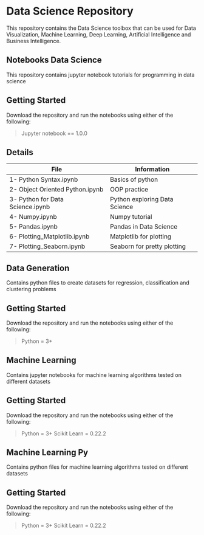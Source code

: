 # Data Science Repository
This repository contains the Data Science toolbox that can be used for Data Visualization, Machine Learning, Deep Learning, Artificial Intelligence and Business Intelligence. 

## Notebooks Data Science 
This repository contains jupyter notebook tutorials for programming in data science
## Getting Started
Download the repository and run the notebooks using either of the following:
> Jupyter notebook == 1.0.0
>
## Details
| File | Information |
|-------|------------|
| 1- Python Syntax.ipynb  | Basics of python  | 
| 2- Object Oriented Python.ipynb  | OOP practice  | 
| 3- Python for Data Science.ipynb  | Python exploring Data Science  | 
| 4- Numpy.ipynb  | Numpy tutorial  | 
| 5- Pandas.ipynb  | Pandas in Data Science  | 
| 6- Plotting_Matplotlib.ipynb  | Matplotlib for plotting  | 
| 7- Plotting_Seaborn.ipynb  | Seaborn for pretty plotting  | 

## Data Generation
Contains python files to create datasets for regression, classification and clustering problems
## Getting Started
Download the repository and run the notebooks using either of the following:
> Python = 3+
>

## Machine Learning
Contains jupyter notebooks for machine learning algorithms tested on different datasets
## Getting Started
Download the repository and run the notebooks using either of the following:
> Python = 3+
> Scikit Learn = 0.22.2

## Machine Learning Py
Contains python files for machine learning algorithms tested on different datasets
## Getting Started
Download the repository and run the notebooks using either of the following:
> Python = 3+
> Scikit Learn = 0.22.2

